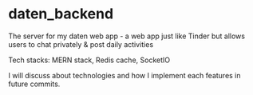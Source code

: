 # daten_backend
The server for my daten web app - a web app just like Tinder but allows users to chat privately & post daily activities

Tech stacks: MERN stack, Redis cache, SocketIO

I will discuss about technologies and how I implement each features in future commits.
